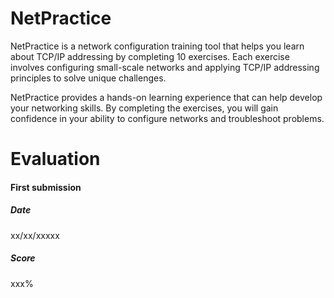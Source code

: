 
# NetPractice

NetPractice is a network configuration training tool that helps you learn about TCP/IP addressing by completing 10 exercises. Each exercise involves configuring small-scale networks and applying TCP/IP addressing principles to solve unique challenges.

NetPractice provides a hands-on learning experience that can help develop your networking skills. By completing the exercises, you will gain confidence in your ability to configure networks and troubleshoot problems.

# Evaluation
#### First submission
##### Date
xx/xx/xxxxx  
##### Score
xxx%

